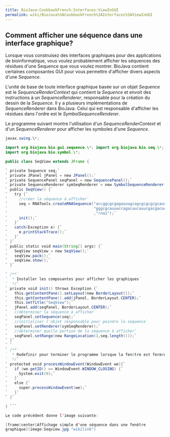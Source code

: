 ```yaml
---
title: BioJava:CookbookFrench:Interfaces:ViewInGUI
permalink: wiki/BioJava%3ACookbookFrench%3AInterfaces%3AViewInGUI
---
```


Comment afficher une séquence dans une interface graphique?
-----------------------------------------------------------

Lorsque vous construisez des interfaces graphiques pour des applications
de bioinformatique, vous voulez probablement afficher les séquences des
résidues d'une Sequence que vous voulez montrer. BioJava contient
certaines composantes GUI pour vous permettre d'afficher divers aspects
d'une *Sequence*.

L'unité de base de toute interface graphique basée sur un objet
*Sequence* est le *SequenceRenderContext* qui contient la *Sequence* et
envoit des instructions à un *SequenceRenderer*, responsable pour la
création du dessin de la *Sequence*. Il y a plusieurs implémentations de
*SequenceRenderer* dans BioJava. Celui qui est responsable d'afficher
les résidues dans l'ordre est le *SymbolSequenceRenderer*.

Le programme suivant montre l'utilisation d'un *SequenceRenderContext*
et d'un *SequenceRenderer* pour afficher les symboles d'une *Sequence*.

```java import java.awt.\*; import java.awt.event.\*; import
javax.swing.\*;

import org.biojava.bio.gui.sequence.\*; import org.biojava.bio.seq.\*;
import org.biojava.bio.symbol.\*;

public class SeqView extends JFrame {

` private Sequence seq;`  
` private JPanel jPanel = new JPanel();`  
` private SequencePanel seqPanel = new SequencePanel();`  
` private SequenceRenderer symSeqRenderer = new SymbolSequenceRenderer();`  
` public SeqView() {`  
`   try {`  
`     //créer la séquence à afficher`  
`     seq = RNATools.createRNASequence("accggcgcgagauuugcagcgcgcgcgcaucgcg"+`  
`                                      "gggcgcauuaccagacuucauucgacgacucagc"`  
`                                      ,"rna1");`  
`     init();`  
`   }`  
`   catch(Exception e) {`  
`     e.printStackTrace();`  
`   }`  
` }`  
` public static void main(String[] args) {`  
`   SeqView seqView = new SeqView();`  
`   seqView.pack();`  
`   seqView.show();`  
` }`

` /**`  
`  * Installer les composantes pour afficher les graphiques`  
`  */`  
` private void init() throws Exception {`  
`   this.getContentPane().setLayout(new BorderLayout());`  
`   this.getContentPane().add(jPanel, BorderLayout.CENTER);`  
`   this.setTitle("SeqView");`  
`   jPanel.add(seqPanel, BorderLayout.CENTER);`  
`   //déterminer la séquence à afficher`  
`   seqPanel.setSequence(seq);`  
`   //initialiser l'objet responsable pour peindre la sequence`  
`   seqPanel.setRenderer(symSeqRenderer);`  
`   //déterminer quelle portion de la séquence à afficher`  
`   seqPanel.setRange(new RangeLocation(1,seq.length()));`  
` }`  
` `  
` /**`  
`  * Redefinir pour terminer le programme lorsque la fenêtre est fermée.`  
`  */`  
` protected void processWindowEvent(WindowEvent we){`  
`   if (we.getID() == WindowEvent.WINDOW_CLOSING) {`  
`     System.exit(0);`  
`   }`  
`   else {`  
`     super.processWindowEvent(we);`  
`   }`  
` }`

} ```

Le code précédent donne l'image suivante:

[frame|center|Affichage simple d'une séquence dans une fenêtre
graphique](image:Seqview.jpg "wikilink")
